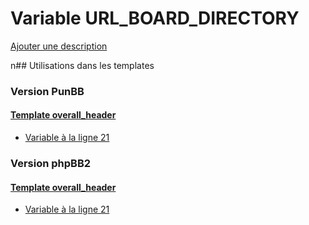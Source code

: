 # Variable URL_BOARD_DIRECTORY
[Ajouter une description](https://fa-tvars.appspot.com/URL_BOARD_DIRECTORY)

n## Utilisations dans les templates

### Version PunBB

#### [Template overall_header](punbb/overall_header.md)
* [Variable à la ligne 21](../punbb/overall_header.tpl#L21)

### Version phpBB2

#### [Template overall_header](subsilver/overall_header.md)
* [Variable à la ligne 21](../subsilver/overall_header.tpl#L21)